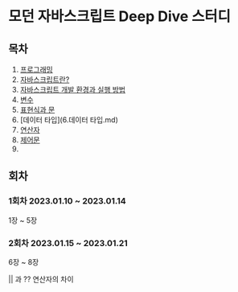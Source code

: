 # 모던 자바스크립트 Deep Dive 스터디

## 목차

1. [프로그래밍](1.프로그래밍.md)
2. [자바스크립트란?](2.자바스크립트란.md)
3. [자바스크립트 개발 환경과 실행 방법](3.자바스크립트_개발_환경과_실행_방법.md)
4. [변수](4.변수.md)
5. [표현식과 문](5.표현식과_문.md)
6. [데이터 타입](6.데이터 타입.md)
7. [연산자](7.연산자.md)
8. [제어문](8.제어문)
9. 
## 회차

### 1회차 2023.01.10 ~ 2023.01.14

1장 ~ 5장
### 2회차 2023.01.15 ~ 2023.01.21

6장 ~ 8장

|| 과 ?? 연산자의 차이